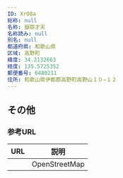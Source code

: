 ```yaml
---
ID: XrO8a
総称: null
名称: 嶽辯才天
名称読み: null
別名: null
都道府県: 和歌山県
区域: 高野町
緯度: 34.2132663
経度: 135.5725352
郵便番号: 6480211
住所: 和歌山県伊都郡高野町高野山１０−１２
---
```


## その他

### 参考URL

| URL | 説明          |
| --- | ------------- |
|     | OpenStreetMap |
